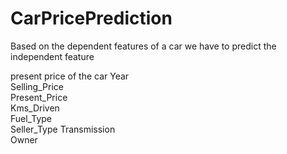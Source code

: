 # CarPricePrediction
Based on the dependent features of a car we have to predict the independent feature 

present price of the car 
Year	
Selling_Price	
Present_Price	
Kms_Driven	
Fuel_Type	
Seller_Type	
Transmission	
Owner
